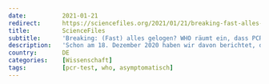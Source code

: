 ```yaml
---
date:          2021-01-21
redirect:      https://sciencefiles.org/2021/01/21/breaking-fast-alles-gelogen-who-raumt-ein-dass-pcr-tests-asymptomatisch-erkrankte-nicht-feststellen-konnen/
title:         ScienceFiles
subtitle:      'Breaking: (Fast) alles gelogen? WHO räumt ein, dass PCR-Tests asymptomatisch Erkrankte NICHT feststellen können'
description:   'Schon am 18. Dezember 2020 haben wir davon berichtet, dass die WHO vor der Unzuverlässigkeit von PCR-Tests warnt. Damals wurde den Labors, die für die Aufrechterhaltung der derzeitigen Hysterie so wichtig sind, empfohlen, die Beschreibung der Testhersteller zur Anwendung der PCR-Tests genau zu befolgen, um zu verhindern, dass Proben als positiv gewertet werden, die gar…'
country:       DE
categories:    [Wissenschaft]
tags:          [pcr-test, who, asymptomatisch]
---
```

